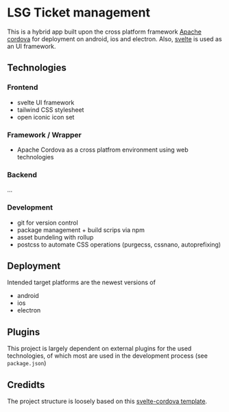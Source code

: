 # LSG Ticket management 

This is a hybrid app built upon the cross platform framework [Apache cordova](https://cordova.apache.org/) for deployment on android, ios and electron. 
Also, [svelte](https://svelte.dev/) is used as an UI framework.

## Technologies

### Frontend
+ svelte UI framework
+ tailwind CSS stylesheet
+ open iconic icon set

### Framework / Wrapper
+ Apache Cordova as a cross platfrom environment using web technologies

### Backend
...
### Development
+ git for version control
+ package management + build scrips via npm
+ asset bundeling with rollup
+ postcss to automate CSS operations (purgecss, cssnano, autoprefixing)

## Deployment
Intended target platforms are the newest versions of
+ android
+ ios
+ electron


## Plugins
This project is largely dependent on external plugins for the used technologies, of which most are used in the development process (see `package.json`)


## Credidts

The project structure is loosely based on this [svelte-cordova template](https://github.com/syonip/svelte-cordova-template).
